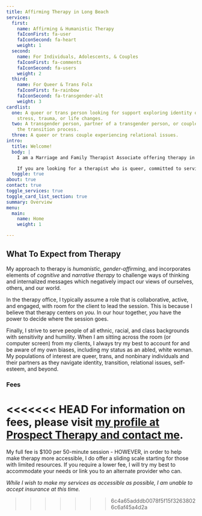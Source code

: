 ```yaml
---
title: Affirming Therapy in Long Beach
services:
  first:
    name: Affirming & Humanistic Therapy
    faIconFirst: fa-user
    faIconSecond: fa-heart
    weight: 1
  second:
    name: For Individuals, Adolescents, & Couples
    faIconFirst: fa-comments
    faIconSecond: fa-users
    weight: 2
  third:
    name: For Queer & Trans Folx
    faIconFirst: fa-rainbow
    faIconSecond: fa-transgender-alt
    weight: 3
cardlist:
  one: A queer or trans person looking for support exploring identity or processing
    stress, trauma, or life changes.
  two: A transgender person, partner of a transgender person, or couple navigating
    the transition process.
  three: A queer or trans couple experiencing relational issues.
intro:
  title: Welcome!
  body: |
    I am a Marriage and Family Therapist Associate offering therapy in the greater Long Beach area.

    If you are looking for a therapist who is queer, committed to serving the LGBT community, trans-affirming, and sex worker-allied, feel welcome to contact me for a free consultation and we can begin the path of healing together.
  toggle: true
about: true
contact: true
toggle_services: true
toggle_card_list_section: true
summary: Overview
menu:
  main:
    name: Home
    weight: 1

---
```

## What To Expect from Therapy

My approach to therapy is _humanistic, gender-affirming_, and incorporates elements of _cognitive_ and _narrative therapy_ to challenge ways of thinking and internalized messages which negatively impact our views of ourselves, others, and our world.

In the therapy office, I typically assume a role that is collaborative, active, and engaged, with room for the client to lead the session. This is because I believe that therapy centers on _you._ In our hour together, _you_ have the power to decide where the session goes.

Finally, I strive to serve people of all ethnic, racial, and class backgrounds with sensitivity and humility. When I am sitting across the room (or computer screen) from my clients, I always try my best to account for and be aware of my own biases, including my status as an abled, white woman. My populations of interest are queer, trans, and nonbinary individuals and their partners as they navigate identity, transition, relational issues, self-esteem, and beyond.

### Fees

<<<<<<< HEAD
For information on fees, please visit [my profile at Prospect Therapy and contact me](https://www.prospecttherapy.com/meet-tiffany).
=======
My full fee is $100 per 50-minute session - HOWEVER, in order to help make therapy more accessible, I do offer a sliding scale starting for those with limited resources. If you require a lower fee,  I will try my best to accommodate your needs or link you to an alternate provider who can.

_While I wish to make my services as accessible as possible, I am unable to accept insurance at this time._
>>>>>>> 6c4a65adddb0078f5f15f32638026c6af45a4d2a
